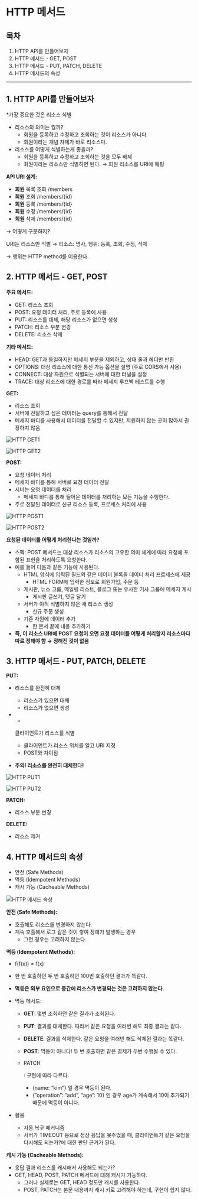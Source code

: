 # HTTP 메서드

## 목차

1. HTTP API를 만들어보자
2. HTTP 메서드 - GET, POST
3. HTTP 메서드 - PUT, PATCH, DELETE
4. HTTP 메서드의 속성

------



## 1. HTTP API를 만들어보자

*가장 중요한 것은 리소스 식별

- 리소스의 의미는 뭘까?
  - 회원을 등록하고 수정하고 조회하는 것이 리소스가 아니다.
  - 회원이라는 개념 자체가 바로 리소스다.
- 리소스를 어떻게 식별하는게 좋을까?
  - 회원을 등록하고 수정하고 조회하는 것을 모두 배제
  - 회원이라는 리소스만 식별하면 된다. → 회원 리소스를 URI에 매핑

**API URI 설계:**

- **회원** 목록 조회 /members
- **회원** 조회 /members/{id}
- **회원** 등록 /members/{id}
- **회원** 수정 /members/{id}
- **회원** 삭제 /members/{id}

→ 어떻게 구분하지?

URI는 리소스만 식별 → 리소스: 명사, 행위: 등록, 조회, 수정, 삭제

→ 행위는 HTTP method를 이용한다.



## 2. HTTP 메서드 - GET, POST

**주요 메서드:**

- GET: 리소스 조회
- POST: 요청 데이터 처리, 주로 등록에 사용
- PUT: 리소스를 대체, 해당 리소스가 없으면 생성
- PATCH: 리소스 부분 변경
- DELETE: 리소스 삭제

**기타 메서드:**

- HEAD: GET과 동일하지만 메세지 부분을 제외하고, 상태 줄과 헤더만 반환
- OPTIONS: 대상 리소스에 대한 통신 가능 옵션을 설명 (주로 CORS에서 사용)
- CONNECT: 대상 자원으로 식별되는 서버에 대한 터널을 설정
- TRACE: 대상 리소스에 대한 경로를 따라 메세지 루프백 테스트를 수행

**GET:**

- 리소스 조회
- 서버에 전달하고 싶은 데이터는 query를 통해서 전달
- 메세지 바디를 사용해서 데이터를 전달할 수 있지만, 지원하지 않는 곳이 많아서 권장하지 않음

![HTTP GET1](./image/HTTP_GET1.png)

![HTTP GET2](./image/HTTP_GET2.png)

**POST:**

- 요청 데이터 처리
- 메세지 바디를 통해 서버로 요청 데이터 전달
- 서버는 요청 데이터를 처리
  - 메세지 바디를 통해 들어온 데이터를 처리하는 모든 기능을 수행한다.
- 주로 전달된 데이터로 신규 리소스 등록, 프로세스 처리에 사용

![HTTP POST1](./image/HTTP_POST1.png)

![HTTP POST2](./image/HTTP_POST2.png)

**요청된 데이터를 어떻게 처리한다는 것일까?**

- 스펙: POST 메서드는 대상 리소스가 리소스의 고유한 의미 체계에 따라 요청에 포함된 표현을 처리하도록 요청한다.
- 예를 들어 다음과 같은 기능에 사용된다.
  - HTML 양식에 입력된 필드와 같은 데이터 블록을 데이터 처리 프로세스에 제공
    - HTML FORM에 입력한 정보로 회원가입, 주문 등
  - 게시판, 뉴스 그룹, 메일링 리스트, 블로그 또는 유사한 기사 그룹에 메세지 게시
    - 게시판 글쓰기, 댓글 달기
  - 서버가 아직 식별하지 않은 새 리소스 생성
    - 신규 주문 생성
  - 기존 자원에 데이터 추가
    - 한 문서 끝에 내용 추가하기
- **즉, 이 리소스 URI에 POST 요청이 오면 요청 데이터를 어떻게 처리할지 리소스마다 따로 정해야 함 → 정해진 것이 없음**



## 3. HTTP 메서드 - PUT, PATCH, DELETE

**PUT:**

- 리소스를 완전히 대체

  - 리소스가 있으면 대체
  - 리소스가 없으면 생성

- *

  클라이언트가 리소스를 식별

  - 클라이언트가 리소스 위치를 알고 URI 지정
  - POST와 차이점

- **주의! 리소스를 완전히 대체한다!**

![HTTP PUT1](./image/HTTP_PUT1.png)

![HTTP PUT2](./image/HTTP_PUT2.png)

**PATCH:**

- 리소스 부분 변경

**DELETE:**

- 리소스 제거



## 4. HTTP 메서드의 속성

- 안전 (Safe Methods)
- 멱등 (Idempotent Methods)
- 캐시 가능 (Cacheable Methods)

![HTTP 메서드 속성](./image/HTTP_메서드_속성.png)

**안전 (Safe Methods):**

- 호출해도 리소스를 변경하지 않는다.
- 계속 호출해서 로그 같은 것이 쌓여 장애가 발생하는 경우
  - 그런 경우는 고려하지 않는다.

**멱등 (Idempotent Methods):**

- f(f(x)) = f(x)

- 한 번 호출하던 두 번 호출하던 100번 호출하던 결과가 똑같다.

- **멱등은 외부 요인으로 중간에 리소스가 변경되는 것은 고려하지 않는다.**

- 멱등 메서드:

  - **GET**: 몇번 조회하던 같은 결과가 조회된다.

  - **PUT**: 결과를 대체한다. 따라서 같은 요청을 여러번 해도 최종 결과는 같다.

  - **DELETE**: 결과를 삭제한다. 같은 요청을 여러번 해도 삭제된 결과는 똑같다.

  - **POST**: 멱등이 아니다! 두 번 호출하면 같은 결제가 두번 수행될 수 있다.

  - PATCH

    : 구현에 따라 다르다.

    - {name: “kim”} 일 경우 멱등이 된다.
    - {”operation”: “add”, “age”: 10} 인 경우 age가 계속해서 10이 추가되기 때문에 멱등이 아니다.

- 활용

  - 자동 복구 메커니즘
  - 서버가 TIMEOUT 등으로 정상 응답을 못주었을 때, 클라이언트가 같은 요청을 다시해도 되는가?에 대한 판단 근거가 된다.

**캐시 가능 (Cacheable Methods):**

- 응답 결과 리소스를 캐시해서 사용해도 되는가?
- GET, HEAD, POST, PATCH 메서드에 대해 캐시가 가능하다.
  - 그러나 실제로는 GET, HEAD 정도만 캐시를 사용한다.
  - POST, PATCH는 본문 내용까지 캐시 키로 고려해야 하는데, 구현이 쉽지 않다.